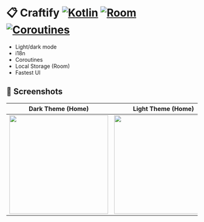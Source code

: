 # 📋 Craftify [![Kotlin](https://img.shields.io/badge/Kotlin-Language-purple.svg)](https://shields.io/) [![Room](https://img.shields.io/badge/Room-Database-blue.svg)](https://shields.io/) [![Coroutines](https://img.shields.io/badge/Coroutines-Async-red.svg)](https://shields.io/)

- Light/dark mode
- i18n
- Coroutines
- Local Storage (Room)
- Fastest UI


## 📸 Screenshots
| **Dark Theme (Home)**  | **Light Theme (Home)** | **Create** |
| ------------ | ----------- | ----------------|
<img src="https://github.com/yunusemreyakisan/craftify-app/assets/116274664/b0b0804a-71f2-4c3a-ae2c-4ceda646f9e0" width="260">| <img src="https://github.com/yunusemreyakisan/craftify-app/assets/116274664/2dcfcf53-6278-42de-9b05-9e15baf5baa9" width="260">| <img src="https://github.com/yunusemreyakisan/craftify-app/assets/116274664/ffbb48f2-bf4b-4cc9-a9a9-0ad4c36674d2" width="260"> |
